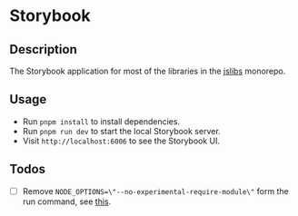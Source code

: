 # Storybook

## Description

The Storybook application for most of the libraries in the [jslibs](https://github.com/spuxx1701/jslibs) monorepo.

## Usage

- Run `pnpm install` to install dependencies.
- Run `pnpm run dev` to start the local Storybook server.
- Visit `http://localhost:6006` to see the Storybook UI.

## Todos

- [ ] Remove `NODE_OPTIONS=\"--no-experimental-require-module\"` form the run command, see [this](https://github.com/storybookjs/solidjs/pull/19).
